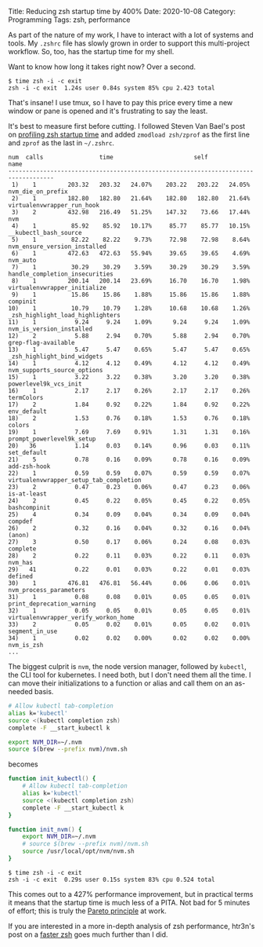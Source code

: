 Title: Reducing zsh startup time by 400%
Date: 2020-10-08
Category: Programming
Tags: zsh, performance

As part of the nature of my work, I have to interact with a lot of systems and
tools. My `.zshrc` file has slowly grown in order to support this multi-project
workflow. So, too, has the startup time for my shell.

Want to know how long it takes right now? Over a second.

```
$ time zsh -i -c exit
zsh -i -c exit  1.24s user 0.84s system 85% cpu 2.423 total
```

That's insane! I use tmux, so I have to pay this price every time a new window
or pane is opened and it's frustrating to say the least.

It's best to measure first before cutting. I followed Steven Van Bael's post on
[profiling zsh startup time](https://stevenvanbael.com/profiling-zsh-startup)
and added `zmodload zsh/zprof` as the first line and `zprof` as the last in
`~/.zshrc`.

```
num  calls                time                       self            name
-----------------------------------------------------------------------------------
 1)    1         203.32   203.32   24.07%    203.22   203.22   24.05%  nvm_die_on_prefix
 2)    1         182.80   182.80   21.64%    182.80   182.80   21.64%  virtualenvwrapper_run_hook
 3)    2         432.98   216.49   51.25%    147.32    73.66   17.44%  nvm
 4)    1          85.92    85.92   10.17%     85.77    85.77   10.15%  __kubectl_bash_source
 5)    1          82.22    82.22    9.73%     72.98    72.98    8.64%  nvm_ensure_version_installed
 6)    1         472.63   472.63   55.94%     39.65    39.65    4.69%  nvm_auto
 7)    1          30.29    30.29    3.59%     30.29    30.29    3.59%  handle_completion_insecurities
 8)    1         200.14   200.14   23.69%     16.70    16.70    1.98%  virtualenvwrapper_initialize
 9)    1          15.86    15.86    1.88%     15.86    15.86    1.88%  compinit
10)    1          10.79    10.79    1.28%     10.68    10.68    1.26%  _zsh_highlight_load_highlighters
11)    1           9.24     9.24    1.09%      9.24     9.24    1.09%  nvm_is_version_installed
12)    2           5.88     2.94    0.70%      5.88     2.94    0.70%  grep-flag-available
13)    1           5.47     5.47    0.65%      5.47     5.47    0.65%  _zsh_highlight_bind_widgets
14)    1           4.12     4.12    0.49%      4.12     4.12    0.49%  nvm_supports_source_options
15)    1           3.22     3.22    0.38%      3.20     3.20    0.38%  powerlevel9k_vcs_init
16)    1           2.17     2.17    0.26%      2.17     2.17    0.26%  termColors
17)    2           1.84     0.92    0.22%      1.84     0.92    0.22%  env_default
18)    2           1.53     0.76    0.18%      1.53     0.76    0.18%  colors
19)    1           7.69     7.69    0.91%      1.31     1.31    0.16%  prompt_powerlevel9k_setup
20)   36           1.14     0.03    0.14%      0.96     0.03    0.11%  set_default
21)    5           0.78     0.16    0.09%      0.78     0.16    0.09%  add-zsh-hook
22)    1           0.59     0.59    0.07%      0.59     0.59    0.07%  virtualenvwrapper_setup_tab_completion
23)    2           0.47     0.23    0.06%      0.47     0.23    0.06%  is-at-least
24)    2           0.45     0.22    0.05%      0.45     0.22    0.05%  bashcompinit
25)    4           0.34     0.09    0.04%      0.34     0.09    0.04%  compdef
26)    2           0.32     0.16    0.04%      0.32     0.16    0.04%  (anon)
27)    3           0.50     0.17    0.06%      0.24     0.08    0.03%  complete
28)    2           0.22     0.11    0.03%      0.22     0.11    0.03%  nvm_has
29)   41           0.22     0.01    0.03%      0.22     0.01    0.03%  defined
30)    1         476.81   476.81   56.44%      0.06     0.06    0.01%  nvm_process_parameters
31)    1           0.08     0.08    0.01%      0.05     0.05    0.01%  print_deprecation_warning
32)    1           0.05     0.05    0.01%      0.05     0.05    0.01%  virtualenvwrapper_verify_workon_home
33)    2           0.05     0.02    0.01%      0.05     0.02    0.01%  segment_in_use
34)    1           0.02     0.02    0.00%      0.02     0.02    0.00%  nvm_is_zsh
...
```

The biggest culprit is `nvm`, the node version manager, followed by `kubectl`,
the CLI tool for kubernetes. I need both, but I don't need them all the time. I
can move their initializations to a function or alias and call them on an
as-needed basis.

```zsh
# Allow kubectl tab-completion
alias k='kubectl'
source <(kubectl completion zsh)
complete -F __start_kubectl k

export NVM_DIR=~/.nvm
source $(brew --prefix nvm)/nvm.sh
```

becomes

```zsh
function init_kubectl() {
    # Allow kubectl tab-completion
    alias k='kubectl'
    source <(kubectl completion zsh)
    complete -F __start_kubectl k
}

function init_nvm() {
    export NVM_DIR=~/.nvm
    # source $(brew --prefix nvm)/nvm.sh
    source /usr/local/opt/nvm/nvm.sh
}
```

```
$ time zsh -i -c exit
zsh -i -c exit  0.29s user 0.15s system 83% cpu 0.524 total
```

This comes out to a 427% performance improvement, but in practical terms it
means that the startup time is much less of a PITA. Not bad for 5 minutes of
effort; this is truly the [Pareto
principle](https://en.wikipedia.org/wiki/Pareto_principle) at work.

If you are interested in a more in-depth analysis of zsh performance, htr3n's
post on a [faster zsh](https://htr3n.github.io/2018/07/faster-zsh/) goes much
further than I did.
